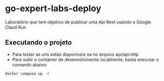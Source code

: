 # go-expert-labs-deploy
Laboratório que tem objetivo de publicar uma Api Rest usando o Google Claud Run

## Executando o projeto
- Para testar as urls estão disponíveis na no arquivo api/api.http
- Para subir o container de desenvolvimento localmente, basta executar o comando abaixo:
```bash
docker compose up -d
```